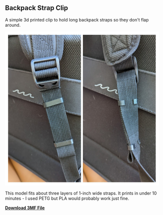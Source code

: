## Backpack Strap Clip

A simple 3d printed clip to hold long backpack straps so they don't flap around.

![Picture of the clips in use. They are shaped like an elongated "C" and will hold three layers of webbing together.](./photo.jpg)

This model fits about three layers of 1-inch wide straps. It prints in under 10 minutes - I used PETG but PLA would probably work just fine.

[**Download 3MF File**](./clip.3MF)
